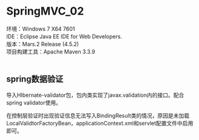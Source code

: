 # SpringMVC_02

环境：Windows 7 X64 7601<br/>
IDE：Eclipse Java EE IDE for Web Developers.<br/>
版本：Mars.2 Release (4.5.2)<br/>
项目构建工具：Apache Maven 3.3.9<br/>
<br/>
<h2>spring数据验证</h2>
<p>导入HIbernate-validator包，包内类实现了javax.validation内的接口。配合spring validator使用。</p>
<p>在控制层验证时出现验证信息无法写入BindingResult类的情况，原因是未加载<br>
LocalValidtorFactoryBean，applicationContext.xml和servlet配置文件中启用<br>
<mvc:annotation-driven/>即可。</p>